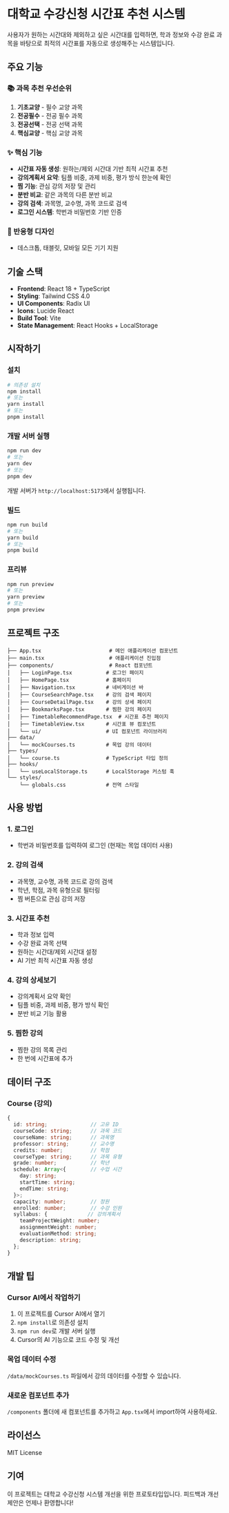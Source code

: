 # 대학교 수강신청 시간표 추천 시스템

사용자가 원하는 시간대와 제외하고 싶은 시간대를 입력하면, 학과 정보와 수강 완료 과목을 바탕으로 최적의 시간표를 자동으로 생성해주는 시스템입니다.

## 주요 기능

### 📚 과목 추천 우선순위
1. **기초교양** - 필수 교양 과목
2. **전공필수** - 전공 필수 과목
3. **전공선택** - 전공 선택 과목
4. **핵심교양** - 핵심 교양 과목

### ✨ 핵심 기능
- **시간표 자동 생성**: 원하는/제외 시간대 기반 최적 시간표 추천
- **강의계획서 요약**: 팀플 비중, 과제 비중, 평가 방식 한눈에 확인
- **찜 기능**: 관심 강의 저장 및 관리
- **분반 비교**: 같은 과목의 다른 분반 비교
- **강의 검색**: 과목명, 교수명, 과목 코드로 검색
- **로그인 시스템**: 학번과 비밀번호 기반 인증

### 📱 반응형 디자인
- 데스크톱, 태블릿, 모바일 모든 기기 지원

## 기술 스택

- **Frontend**: React 18 + TypeScript
- **Styling**: Tailwind CSS 4.0
- **UI Components**: Radix UI
- **Icons**: Lucide React
- **Build Tool**: Vite
- **State Management**: React Hooks + LocalStorage

## 시작하기

### 설치

```bash
# 의존성 설치
npm install
# 또는
yarn install
# 또는
pnpm install
```

### 개발 서버 실행

```bash
npm run dev
# 또는
yarn dev
# 또는
pnpm dev
```

개발 서버가 `http://localhost:5173`에서 실행됩니다.

### 빌드

```bash
npm run build
# 또는
yarn build
# 또는
pnpm build
```

### 프리뷰

```bash
npm run preview
# 또는
yarn preview
# 또는
pnpm preview
```

## 프로젝트 구조

```
├── App.tsx                      # 메인 애플리케이션 컴포넌트
├── main.tsx                     # 애플리케이션 진입점
├── components/                  # React 컴포넌트
│   ├── LoginPage.tsx           # 로그인 페이지
│   ├── HomePage.tsx            # 홈페이지
│   ├── Navigation.tsx          # 네비게이션 바
│   ├── CourseSearchPage.tsx    # 강의 검색 페이지
│   ├── CourseDetailPage.tsx    # 강의 상세 페이지
│   ├── BookmarksPage.tsx       # 찜한 강의 페이지
│   ├── TimetableRecommendPage.tsx  # 시간표 추천 페이지
│   ├── TimetableView.tsx       # 시간표 뷰 컴포넌트
│   └── ui/                     # UI 컴포넌트 라이브러리
├── data/
│   └── mockCourses.ts          # 목업 강의 데이터
├── types/
│   └── course.ts               # TypeScript 타입 정의
├── hooks/
│   └── useLocalStorage.ts      # LocalStorage 커스텀 훅
└── styles/
    └── globals.css             # 전역 스타일
```

## 사용 방법

### 1. 로그인
- 학번과 비밀번호를 입력하여 로그인 (현재는 목업 데이터 사용)

### 2. 강의 검색
- 과목명, 교수명, 과목 코드로 강의 검색
- 학년, 학점, 과목 유형으로 필터링
- 찜 버튼으로 관심 강의 저장

### 3. 시간표 추천
- 학과 정보 입력
- 수강 완료 과목 선택
- 원하는 시간대/제외 시간대 설정
- AI 기반 최적 시간표 자동 생성

### 4. 강의 상세보기
- 강의계획서 요약 확인
- 팀플 비중, 과제 비중, 평가 방식 확인
- 분반 비교 기능 활용

### 5. 찜한 강의
- 찜한 강의 목록 관리
- 한 번에 시간표에 추가

## 데이터 구조

### Course (강의)
```typescript
{
  id: string;              // 고유 ID
  courseCode: string;      // 과목 코드
  courseName: string;      // 과목명
  professor: string;       // 교수명
  credits: number;         // 학점
  courseType: string;      // 과목 유형
  grade: number;           // 학년
  schedule: Array<{        // 수업 시간
    day: string;
    startTime: string;
    endTime: string;
  }>;
  capacity: number;        // 정원
  enrolled: number;        // 수강 인원
  syllabus: {             // 강의계획서
    teamProjectWeight: number;
    assignmentWeight: number;
    evaluationMethod: string;
    description: string;
  };
}
```

## 개발 팁

### Cursor AI에서 작업하기
1. 이 프로젝트를 Cursor AI에서 열기
2. `npm install`로 의존성 설치
3. `npm run dev`로 개발 서버 실행
4. Cursor의 AI 기능으로 코드 수정 및 개선

### 목업 데이터 수정
`/data/mockCourses.ts` 파일에서 강의 데이터를 수정할 수 있습니다.

### 새로운 컴포넌트 추가
`/components` 폴더에 새 컴포넌트를 추가하고 `App.tsx`에서 import하여 사용하세요.

## 라이선스

MIT License

## 기여

이 프로젝트는 대학교 수강신청 시스템 개선을 위한 프로토타입입니다. 
피드백과 개선 제안은 언제나 환영합니다!

